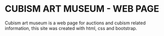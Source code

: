# CUBISM ART MUSEUM - WEB PAGE
Cubism art museum is a web page for auctions and cubism related information, this site was created with html, css and bootstrap.
